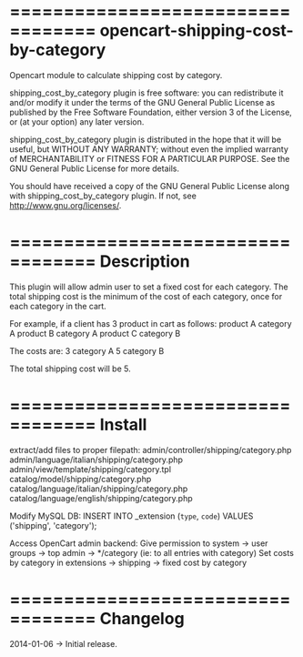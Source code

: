 ==================================
opencart-shipping-cost-by-category
==================================

Opencart module to calculate shipping cost by category. 

shipping_cost_by_category plugin is free software: you can redistribute it and/or modify it under the terms of the GNU General Public License as published by the Free Software Foundation, either version 3 of the License, or (at your option) any later version.

shipping_cost_by_category plugin is distributed in the hope that it will be useful, but WITHOUT ANY WARRANTY; without even the implied warranty of MERCHANTABILITY or FITNESS FOR A PARTICULAR PURPOSE. See the GNU General Public License for more details.

You should have received a copy of the GNU General Public License along with shipping_cost_by_category plugin. If not, see <http://www.gnu.org/licenses/>.

==================================
Description 
==================================

This plugin will allow admin user to set a fixed cost for each category. The total shipping cost is the minimum of the cost of each category, once for each category in the cart.

For example, if a client has 3 product in cart as follows:
product A category A
product B category A
product C category B

The costs are:
3 category A
5 category B

The total shipping cost will be 5.

==================================
Install
==================================

extract/add files to proper filepath:
	admin/controller/shipping/category.php
	admin/language/italian/shipping/category.php
	admin/view/template/shipping/category.tpl
	catalog/model/shipping/category.php
	catalog/language/italian/shipping/category.php
	catalog/language/english/shipping/category.php

Modify MySQL DB:
	INSERT INTO <PREFIX>_extension (`type`, `code`) VALUES ('shipping', 'category');

Access OpenCart admin backend:
	Give permission to system -> user groups -> top admin ->  */category (ie: to all entries with category)
	Set costs by category in extensions -> shipping -> fixed cost by category

==================================
Changelog
==================================

2014-01-06 -> Initial release.
